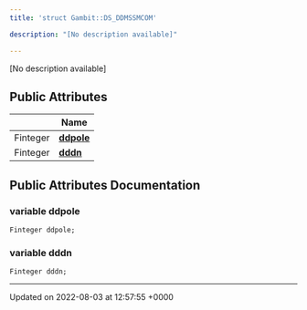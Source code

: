 ```yaml
---
title: 'struct Gambit::DS_DDMSSMCOM'

description: "[No description available]"

---
```









[No description available]

## Public Attributes

|                | Name           |
| -------------- | -------------- |
| Finteger | **[ddpole](/documentation/code/main/classes/structgambit_1_1ds__ddmssmcom/#variable-ddpole)**  |
| Finteger | **[dddn](/documentation/code/main/classes/structgambit_1_1ds__ddmssmcom/#variable-dddn)**  |

## Public Attributes Documentation

### variable ddpole

```
Finteger ddpole;
```


### variable dddn

```
Finteger dddn;
```


-------------------------------

Updated on 2022-08-03 at 12:57:55 +0000